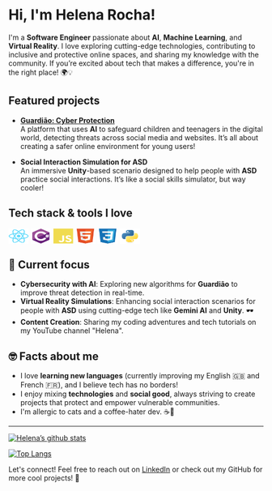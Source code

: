 # Hi, I'm Helena Rocha! 

I'm a **Software Engineer** passionate about **AI**, **Machine Learning**, and **Virtual Reality**. I love exploring cutting-edge technologies, contributing to inclusive and protective online spaces, and sharing my knowledge with the community. If you’re excited about tech that makes a difference, you're in the right place! 🌍💡

## Featured projects

- **[Guardião: Cyber Protection](https://github.com/dr1co/guardiao-front)**  
  A platform that uses **AI** to safeguard children and teenagers in the digital world, detecting threats across social media and websites. It’s all about creating a safer online environment for young users! 

- **Social Interaction Simulation for ASD**  
  An immersive **Unity**-based scenario designed to help people with **ASD** practice social interactions. It’s like a social skills simulator, but way cooler! 

## Tech stack & tools I love

<div style="display: inline_block">
  <img align="center" alt="React" height="30" width="40" src="https://raw.githubusercontent.com/devicons/devicon/master/icons/react/react-original.svg">
  <img align="center" alt="C#" height="30" width="40" src="https://raw.githubusercontent.com/devicons/devicon/master/icons/csharp/csharp-original.svg">
  <img align="center" alt="JavaScript" height="30" width="40" src="https://raw.githubusercontent.com/devicons/devicon/master/icons/javascript/javascript-plain.svg">
  <img align="center" alt="HTML5" height="30" width="40" src="https://raw.githubusercontent.com/devicons/devicon/master/icons/html5/html5-original.svg">
  <img align="center" alt="CSS3" height="30" width="40" src="https://raw.githubusercontent.com/devicons/devicon/master/icons/css3/css3-original.svg">
  <img align="center" alt="Python" height="30" width="40" src="https://raw.githubusercontent.com/devicons/devicon/master/icons/python/python-original.svg">
</div>

## 🎯 Current focus

- **Cybersecurity with AI**: Exploring new algorithms for **Guardião** to improve threat detection in real-time. 
- **Virtual Reality Simulations**: Enhancing social interaction scenarios for people with **ASD** using cutting-edge tech like **Gemini AI** and **Unity**. 🕶
- **Content Creation**: Sharing my coding adventures and tech tutorials on my YouTube channel "Helena". 


## 🤓 Facts about me

- I love **learning new languages** (currently improving my English 🇬🇧 and French 🇫🇷), and I believe tech has no borders! 
- I enjoy mixing **technologies** and **social good**, always striving to create projects that protect and empower vulnerable communities. 
- I'm allergic to cats and a coffee-hater dev. ☕🐾 

<hr>

[![Helena’s github stats](https://github-readme-stats.vercel.app/api?username=hlenarocha)](https://github.com/hlenarocha)

[![Top Langs](https://github-readme-stats.vercel.app/api/top-langs/?username=hlenarocha&layout=compact)](https://github.com/hlenarocha)


Let's connect! Feel free to reach out on [LinkedIn](https://www.linkedin.com/in/helena-vd-rocha) or check out my GitHub for more cool projects! 🚀
